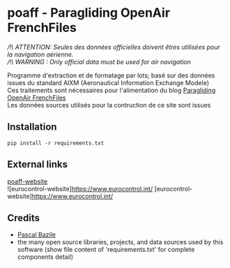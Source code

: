 # poaff - Paragliding OpenAir FrenchFiles

*/!\ ATTENTION: Seules des données officielles doivent êtres utilisées pour la navigation aérienne.*  
*/!\ WARNING  : Only official data must be used for air navigation*  

Programme d'extraction et de formatage par lots; basé sur des données issues du standard AIXM (Aeronautical Information Exchange Modele)  
Ces traitements sont nécessaires pour l'alimentation du blog [Paragliding OpenAir FrenchFiles](http://pascal.bazile.free.fr/paraglidingFolder/divers/GPS/OpenAir-Format/)  
Les données sources utilisés pour la contruction de ce site sont issues  


## Installation
```
pip install -r requirements.txt
```


## External links
[poaff-website](http://pascal.bazile.free.fr/paraglidingFolder/divers/GPS/OpenAir-Format/)  
![eurocontrol-website]https://www.eurocontrol.int/ [eurocontrol-website]https://www.eurocontrol.int/  


## Credits
- [Pascal Bazile](https://github.com/BPascal-91/)  
- the many open source libraries, projects, and data sources used by this software (show file content of 'requirements.txt' for complete components detail)  

